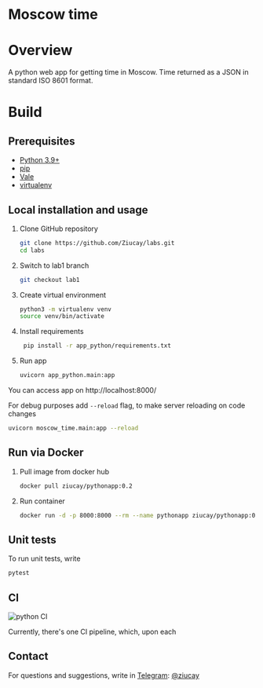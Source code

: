 # Moscow time

# Overview

A python web app for getting time in Moscow.
Time returned as a JSON in standard ISO 8601 format.

# Build

## Prerequisites

- [Python 3.9+](https://www.python.org/downloads/)
- [pip](https://pip.pypa.io/en/stable/cli/pip_download/)
- [Vale](https://vale.sh/docs/vale-cli/installation/)
- [virtualenv](https://virtualenv.pypa.io/en/latest/installation.html#)

## Local installation and usage

1. Clone GitHub repository

    ```bash
    git clone https://github.com/Ziucay/labs.git
    cd labs
    ```
2. Switch to lab1 branch

   ```bash
   git checkout lab1
   ```

3. Create virtual environment

    ```bash
    python3 -m virtualenv venv
    source venv/bin/activate
    ```

4. Install requirements

   ```bash
    pip install -r app_python/requirements.txt
    ```

5. Run app

   ```bash
   uvicorn app_python.main:app
   ```

You can access app on http://localhost:8000/

For debug purposes add `--reload` flag, to make server
reloading on code changes

   ```bash
   uvicorn moscow_time.main:app --reload
   ```

## Run via Docker

1. Pull image from docker hub

   ```bash
   docker pull ziucay/pythonapp:0.2
   ```

2. Run container

   ```bash
   docker run -d -p 8000:8000 --rm --name pythonapp ziucay/pythonapp:0.2
   ```

## Unit tests

To run unit tests, write

   ```bash
   pytest
   ```

## CI
![python CI](https://github.com/ziucay/labs/actions/workflows/ci-python.yml/badge.svg)

Currently, there's one CI pipeline, which, upon each 

## Contact

For questions and suggestions, write in [Telegram](https://web.telegram.org/): [@ziucay](https://t.me/Ziucay)
